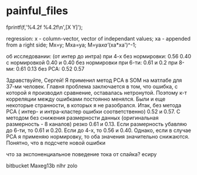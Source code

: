 # painful_files
fprintf(f,'%4.2f   %4.2f\n',[X Y]'); 

regression:
x - column-vector, vector of independant values;
xa - appended from a right side;
Mx=y;
Mxa=ya;
M=ya*xa'*(xa*xa')^-1;

об исследовании: 
(от интер до интра)
при 4-х без нормировки: 0.56 0.40 
с нормировкой 0.40 и 0.40
без нормировки при 6-ти: 0.61 и 0.2
при 8-ми: 0.61 0.13
без PCA: 0.52 0.57

Здравствуйте, Сергей! Я применил метод PCA в SOM на матлабе для 37-ми человек. Главня проблема заключается в том, что ошибка, с которой я производил сравнение, оставалась нетронутой. Поэтому к-т корреляции между ошибками постоянно менялся. Были и еще некоторые странности, в которых я не разобрался. Итак, без метода PCA ( интер- и интра-кластер ошибки соответственно) 0.52 и 0.57. С методом без снижения размерности данных  (оригинальная размерность - 8 каналов) резко  0.61 и 0.13. Если размерность убавляю до 6-ти, то 0.61 и 0.20. Если до 4-х, то  0.56 и 0.40. Однако, если в случае PCA я применяю нормировку, то оба значения значительно снижаются. Понятно, что в подсчете новой ошибки

что за экспоненциальное поведение тока от спайка? есиру

bitbucket
Maxeg13b
nlhr
zolo
